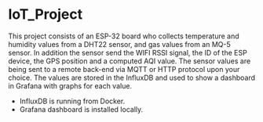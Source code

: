 # IoT_Project

This project consists of an ESP-32 board who collects temperature and humidity values from a DHT22 sensor, and gas values from an MQ-5 sensor. In addition the sensor send the WIFI RSSI signal, the ID of the ESP device, the GPS position and a computed AQI value. The sensor values are being sent to a remote back-end via MQTT or HTTP protocol upon your choice. The values are stored in the InfluxDB and used to show a dashboard in Grafana with graphs for each value. 

* InfluxDB is running from Docker. 
* Grafana dashboard is installed locally. 

